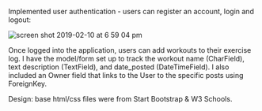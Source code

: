 
Implemented user authentication - users can register an account, login and logout:

![screen shot 2019-02-10 at 6 59 04 pm](https://user-images.githubusercontent.com/40340806/52541820-2e1c5180-2d67-11e9-89d5-75467d26549e.png)

Once logged into the application, users can add workouts to their exercise log. I have the model/form set up to track the workout name (CharField), text description (TextField), and date_posted (DateTimeField). I also included an Owner field that links to the User to the specific posts using ForeignKey.

Design: base html/css files were from Start Bootstrap & W3 Schools.
